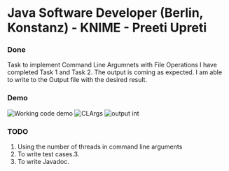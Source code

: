 # Java Software Developer (Berlin, Konstanz) - KNIME - Preeti Upreti

### Done
Task to implement Command Line Argumnets with File Operations
I have completed Task 1 and Task 2. The output is coming as expected. I am able to write to the Output file with the desired result.

### Demo
 
![Working code demo](https://user-images.githubusercontent.com/58847237/166149581-374b6a5f-5537-43fd-9a25-a52f2ceb8af4.png)
![CLArgs](https://user-images.githubusercontent.com/58847237/166149656-6e9968ee-846a-44e4-ba19-58a50f8a6a38.png)
![output int](https://user-images.githubusercontent.com/58847237/166149784-db686c6b-1da5-415b-917f-399ca616fd90.png)

### TODO
1. Using the number of threads in command line arguments 
2. To write test cases.3. 
3. To write Javadoc.
